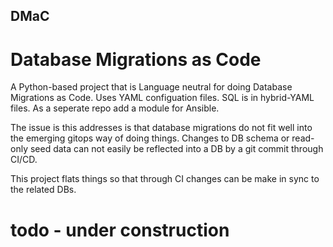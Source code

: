 ## DMaC
# Database Migrations as Code

A Python-based project that is Language neutral for doing Database Migrations as Code.
Uses YAML configuation files. SQL is in hybrid-YAML files. As a seperate repo add a module for Ansible.

The issue is this addresses is that database migrations do not fit well into the emerging gitops way of doing things.
Changes to DB schema or read-only seed data can not easily be reflected into a DB by a git commit through CI/CD.

This project flats things so that through CI changes can be make in sync to the related DBs.

# todo - under construction
